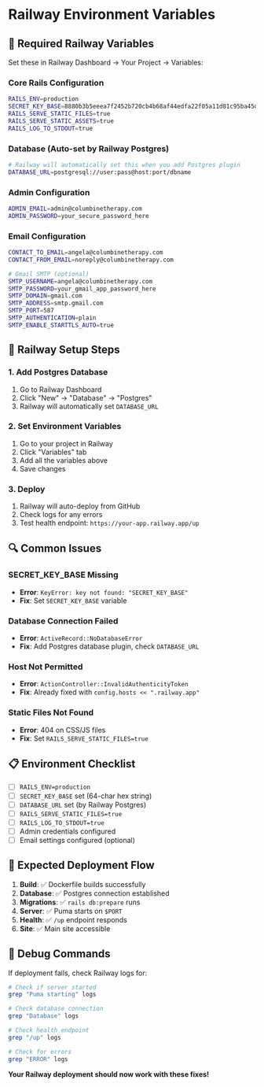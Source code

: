 # Railway Environment Variables

## 🔧 **Required Railway Variables**

Set these in Railway Dashboard → Your Project → Variables:

### **Core Rails Configuration**
```bash
RAILS_ENV=production
SECRET_KEY_BASE=8880b3b5eeea7f2452b720cb4b68af44edfa22f05a11d81c95ba45d3ef0d8bd2e4ae42fa3bd4902b8df4c463fe2a137d2c4b078f30b56478cb173a2d624f585e
RAILS_SERVE_STATIC_FILES=true
RAILS_SERVE_STATIC_ASSETS=true
RAILS_LOG_TO_STDOUT=true
```

### **Database (Auto-set by Railway Postgres)**
```bash
# Railway will automatically set this when you add Postgres plugin
DATABASE_URL=postgresql://user:pass@host:port/dbname
```

### **Admin Configuration**
```bash
ADMIN_EMAIL=admin@columbinetherapy.com
ADMIN_PASSWORD=your_secure_password_here
```

### **Email Configuration**
```bash
CONTACT_TO_EMAIL=angela@columbinetherapy.com
CONTACT_FROM_EMAIL=noreply@columbinetherapy.com

# Gmail SMTP (optional)
SMTP_USERNAME=angela@columbinetherapy.com
SMTP_PASSWORD=your_gmail_app_password_here
SMTP_DOMAIN=gmail.com
SMTP_ADDRESS=smtp.gmail.com
SMTP_PORT=587
SMTP_AUTHENTICATION=plain
SMTP_ENABLE_STARTTLS_AUTO=true
```

## 🎯 **Railway Setup Steps**

### **1. Add Postgres Database**
1. Go to Railway Dashboard
2. Click "New" → "Database" → "Postgres"
3. Railway will automatically set `DATABASE_URL`

### **2. Set Environment Variables**
1. Go to your project in Railway
2. Click "Variables" tab
3. Add all the variables above
4. Save changes

### **3. Deploy**
1. Railway will auto-deploy from GitHub
2. Check logs for any errors
3. Test health endpoint: `https://your-app.railway.app/up`

## 🔍 **Common Issues**

### **SECRET_KEY_BASE Missing**
- **Error**: `KeyError: key not found: "SECRET_KEY_BASE"`
- **Fix**: Set `SECRET_KEY_BASE` variable

### **Database Connection Failed**
- **Error**: `ActiveRecord::NoDatabaseError`
- **Fix**: Add Postgres database plugin, check `DATABASE_URL`

### **Host Not Permitted**
- **Error**: `ActionController::InvalidAuthenticityToken`
- **Fix**: Already fixed with `config.hosts << ".railway.app"`

### **Static Files Not Found**
- **Error**: 404 on CSS/JS files
- **Fix**: Set `RAILS_SERVE_STATIC_FILES=true`

## 📋 **Environment Checklist**

- [ ] `RAILS_ENV=production`
- [ ] `SECRET_KEY_BASE` set (64-char hex string)
- [ ] `DATABASE_URL` set (by Railway Postgres)
- [ ] `RAILS_SERVE_STATIC_FILES=true`
- [ ] `RAILS_LOG_TO_STDOUT=true`
- [ ] Admin credentials configured
- [ ] Email settings configured (optional)

## 🚀 **Expected Deployment Flow**

1. **Build**: ✅ Dockerfile builds successfully
2. **Database**: ✅ Postgres connection established
3. **Migrations**: ✅ `rails db:prepare` runs
4. **Server**: ✅ Puma starts on `$PORT`
5. **Health**: ✅ `/up` endpoint responds
6. **Site**: ✅ Main site accessible

## 🔧 **Debug Commands**

If deployment fails, check Railway logs for:

```bash
# Check if server started
grep "Puma starting" logs

# Check database connection
grep "Database" logs

# Check health endpoint
grep "/up" logs

# Check for errors
grep "ERROR" logs
```

**Your Railway deployment should now work with these fixes!**
